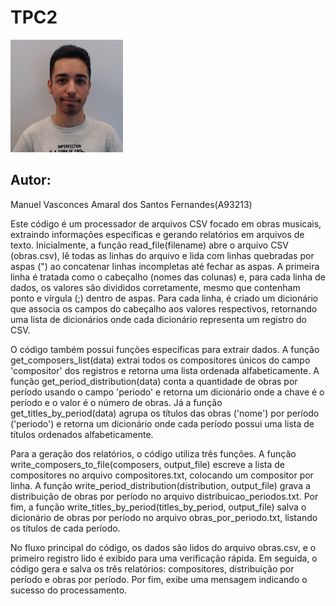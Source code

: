 # TPC2

![foto perfil](/images/A93213.jpg)

## Autor:
Manuel Vasconces Amaral dos Santos Fernandes(A93213)

Este código é um processador de arquivos CSV focado em obras musicais, extraindo informações específicas e gerando relatórios em arquivos de texto. Inicialmente, a função read_file(filename) abre o arquivo CSV (obras.csv), lê todas as linhas do arquivo e lida com linhas quebradas por aspas (") ao concatenar linhas incompletas até fechar as aspas. A primeira linha é tratada como o cabeçalho (nomes das colunas) e, para cada linha de dados, os valores são divididos corretamente, mesmo que contenham ponto e vírgula (;) dentro de aspas. Para cada linha, é criado um dicionário que associa os campos do cabeçalho aos valores respectivos, retornando uma lista de dicionários onde cada dicionário representa um registro do CSV.

O código também possui funções específicas para extrair dados. A função get_composers_list(data) extrai todos os compositores únicos do campo 'compositor' dos registros e retorna uma lista ordenada alfabeticamente. A função get_period_distribution(data) conta a quantidade de obras por período usando o campo 'periodo' e retorna um dicionário onde a chave é o período e o valor é o número de obras. Já a função get_titles_by_period(data) agrupa os títulos das obras ('nome') por período ('periodo') e retorna um dicionário onde cada período possui uma lista de títulos ordenados alfabeticamente.

Para a geração dos relatórios, o código utiliza três funções. A função write_composers_to_file(composers, output_file) escreve a lista de compositores no arquivo compositores.txt, colocando um compositor por linha. A função write_period_distribution(distribution, output_file) grava a distribuição de obras por período no arquivo distribuicao_periodos.txt. Por fim, a função write_titles_by_period(titles_by_period, output_file) salva o dicionário de obras por período no arquivo obras_por_periodo.txt, listando os títulos de cada período.

No fluxo principal do código, os dados são lidos do arquivo obras.csv, e o primeiro registro lido é exibido para uma verificação rápida. Em seguida, o código gera e salva os três relatórios: compositores, distribuição por período e obras por período. Por fim, exibe uma mensagem indicando o sucesso do processamento.
